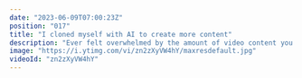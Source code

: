 ```yaml
---
date: "2023-06-09T07:00:23Z"
position: "017"
title: "I cloned myself with AI to create more content"
description: "Ever felt overwhelmed by the amount of video content you need to create as a professional content creator, marketer, or developer relations team member? What if you could clone yourself and let AI handle the scripting and video production? 🤯\n\nIn this video, I reveal how I used a tool called HeyGen to do just that! Watch as I walk you through creating an AI-generated video with my own avatar and voice. This is not just a gimmick – the results are surprisingly close to reality and improving daily! 🤩\n\n📌 What's covered in this video:\n\nThe challenges of being a content creator in the fast-paced world of marketing and developer relations\n\nHow HeyGen can help you create AI-generated videos with your own avatar and voice\n\nA step-by-step walkthrough of the HeyGen dashboard and the process of creating an AI-generated video\n\nHow to use your own voice or choose from different voices and accents in HeyGen\n\nDon't miss out on this game-changing tool to help you level up your video content production! Try HeyGen for yourself and witness the power of AI in action. 🚀\n\n#AI #HeyGen #VideoProduction\n\nhttps://heygen.com\nWebsite: https://timbenniks.dev\nTwitter: https://twitter.com/timbenniks\nGithub: https://github.com/timbenniks"
image: "https://i.ytimg.com/vi/zn2zXyVW4hY/maxresdefault.jpg"
videoId: "zn2zXyVW4hY"
---
```


